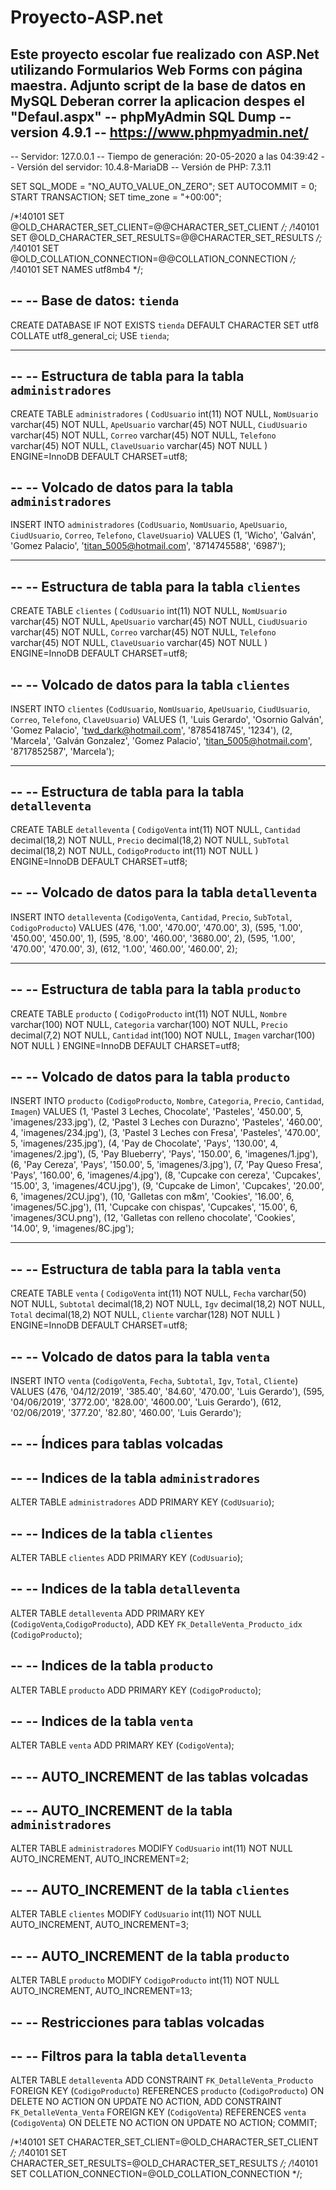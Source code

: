 # Proyecto-ASP.net
Este proyecto escolar fue realizado con ASP.Net utilizando Formularios Web Forms con página maestra. 
Adjunto script de la base de datos en MySQL
Deberan correr la aplicacion despes el "Defaul.aspx"
-- phpMyAdmin SQL Dump
-- version 4.9.1
-- https://www.phpmyadmin.net/
--
-- Servidor: 127.0.0.1
-- Tiempo de generación: 20-05-2020 a las 04:39:42
-- Versión del servidor: 10.4.8-MariaDB
-- Versión de PHP: 7.3.11

SET SQL_MODE = "NO_AUTO_VALUE_ON_ZERO";
SET AUTOCOMMIT = 0;
START TRANSACTION;
SET time_zone = "+00:00";


/*!40101 SET @OLD_CHARACTER_SET_CLIENT=@@CHARACTER_SET_CLIENT */;
/*!40101 SET @OLD_CHARACTER_SET_RESULTS=@@CHARACTER_SET_RESULTS */;
/*!40101 SET @OLD_COLLATION_CONNECTION=@@COLLATION_CONNECTION */;
/*!40101 SET NAMES utf8mb4 */;

--
-- Base de datos: `tienda`
--
CREATE DATABASE IF NOT EXISTS `tienda` DEFAULT CHARACTER SET utf8 COLLATE utf8_general_ci;
USE `tienda`;

-- --------------------------------------------------------

--
-- Estructura de tabla para la tabla `administradores`
--

CREATE TABLE `administradores` (
  `CodUsuario` int(11) NOT NULL,
  `NomUsuario` varchar(45) NOT NULL,
  `ApeUsuario` varchar(45) NOT NULL,
  `CiudUsuario` varchar(45) NOT NULL,
  `Correo` varchar(45) NOT NULL,
  `Telefono` varchar(45) NOT NULL,
  `ClaveUsuario` varchar(45) NOT NULL
) ENGINE=InnoDB DEFAULT CHARSET=utf8;

--
-- Volcado de datos para la tabla `administradores`
--

INSERT INTO `administradores` (`CodUsuario`, `NomUsuario`, `ApeUsuario`, `CiudUsuario`, `Correo`, `Telefono`, `ClaveUsuario`) VALUES
(1, 'Wicho', 'Galván', 'Gomez Palacio', 'titan_5005@hotmail.com', '8714745588', '6987');

-- --------------------------------------------------------

--
-- Estructura de tabla para la tabla `clientes`
--

CREATE TABLE `clientes` (
  `CodUsuario` int(11) NOT NULL,
  `NomUsuario` varchar(45) NOT NULL,
  `ApeUsuario` varchar(45) NOT NULL,
  `CiudUsuario` varchar(45) NOT NULL,
  `Correo` varchar(45) NOT NULL,
  `Telefono` varchar(45) NOT NULL,
  `ClaveUsuario` varchar(45) NOT NULL
) ENGINE=InnoDB DEFAULT CHARSET=utf8;

--
-- Volcado de datos para la tabla `clientes`
--

INSERT INTO `clientes` (`CodUsuario`, `NomUsuario`, `ApeUsuario`, `CiudUsuario`, `Correo`, `Telefono`, `ClaveUsuario`) VALUES
(1, 'Luis Gerardo', 'Osornio Galván', 'Gomez Palacio', 'twd_dark@hotmail.com', '8785418745', '1234'),
(2, 'Marcela', 'Galván Gonzalez', 'Gomez Palacio', 'titan_5005@hotmail.com', '8717852587', 'Marcela');

-- --------------------------------------------------------

--
-- Estructura de tabla para la tabla `detalleventa`
--

CREATE TABLE `detalleventa` (
  `CodigoVenta` int(11) NOT NULL,
  `Cantidad` decimal(18,2) NOT NULL,
  `Precio` decimal(18,2) NOT NULL,
  `SubTotal` decimal(18,2) NOT NULL,
  `CodigoProducto` int(11) NOT NULL
) ENGINE=InnoDB DEFAULT CHARSET=utf8;

--
-- Volcado de datos para la tabla `detalleventa`
--

INSERT INTO `detalleventa` (`CodigoVenta`, `Cantidad`, `Precio`, `SubTotal`, `CodigoProducto`) VALUES
(476, '1.00', '470.00', '470.00', 3),
(595, '1.00', '450.00', '450.00', 1),
(595, '8.00', '460.00', '3680.00', 2),
(595, '1.00', '470.00', '470.00', 3),
(612, '1.00', '460.00', '460.00', 2);

-- --------------------------------------------------------

--
-- Estructura de tabla para la tabla `producto`
--

CREATE TABLE `producto` (
  `CodigoProducto` int(11) NOT NULL,
  `Nombre` varchar(100) NOT NULL,
  `Categoria` varchar(100) NOT NULL,
  `Precio` decimal(7,2) NOT NULL,
  `Cantidad` int(100) NOT NULL,
  `Imagen` varchar(100) NOT NULL
) ENGINE=InnoDB DEFAULT CHARSET=utf8;

--
-- Volcado de datos para la tabla `producto`
--

INSERT INTO `producto` (`CodigoProducto`, `Nombre`, `Categoria`, `Precio`, `Cantidad`, `Imagen`) VALUES
(1, 'Pastel 3 Leches, Chocolate', 'Pasteles', '450.00', 5, 'imagenes/233.jpg'),
(2, 'Pastel 3 Leches con Durazno', 'Pasteles', '460.00', 4, 'imagenes/234.jpg'),
(3, 'Pastel 3 Leches con Fresa', 'Pasteles', '470.00', 5, 'imagenes/235.jpg'),
(4, 'Pay de Chocolate', 'Pays', '130.00', 4, 'imagenes/2.jpg'),
(5, 'Pay Blueberry', 'Pays', '150.00', 6, 'imagenes/1.jpg'),
(6, 'Pay Cereza', 'Pays', '150.00', 5, 'imagenes/3.jpg'),
(7, 'Pay Queso Fresa', 'Pays', '160.00', 6, 'imagenes/4.jpg'),
(8, 'Cupcake con cereza', 'Cupcakes', '15.00', 3, 'imagenes/4CU.jpg'),
(9, 'Cupcake de Limon', 'Cupcakes', '20.00', 6, 'imagenes/2CU.jpg'),
(10, 'Galletas con m&m', 'Cookies', '16.00', 6, 'imagenes/5C.jpg'),
(11, 'Cupcake con chispas', 'Cupcakes', '15.00', 6, 'imagenes/3CU.png'),
(12, 'Galletas con relleno chocolate', 'Cookies', '14.00', 9, 'imagenes/8C.jpg');

-- --------------------------------------------------------

--
-- Estructura de tabla para la tabla `venta`
--

CREATE TABLE `venta` (
  `CodigoVenta` int(11) NOT NULL,
  `Fecha` varchar(50) NOT NULL,
  `Subtotal` decimal(18,2) NOT NULL,
  `Igv` decimal(18,2) NOT NULL,
  `Total` decimal(18,2) NOT NULL,
  `Cliente` varchar(128) NOT NULL
) ENGINE=InnoDB DEFAULT CHARSET=utf8;

--
-- Volcado de datos para la tabla `venta`
--

INSERT INTO `venta` (`CodigoVenta`, `Fecha`, `Subtotal`, `Igv`, `Total`, `Cliente`) VALUES
(476, '04/12/2019', '385.40', '84.60', '470.00', 'Luis Gerardo'),
(595, '04/06/2019', '3772.00', '828.00', '4600.00', 'Luis Gerardo'),
(612, '02/06/2019', '377.20', '82.80', '460.00', 'Luis Gerardo');

--
-- Índices para tablas volcadas
--

--
-- Indices de la tabla `administradores`
--
ALTER TABLE `administradores`
  ADD PRIMARY KEY (`CodUsuario`);

--
-- Indices de la tabla `clientes`
--
ALTER TABLE `clientes`
  ADD PRIMARY KEY (`CodUsuario`);

--
-- Indices de la tabla `detalleventa`
--
ALTER TABLE `detalleventa`
  ADD PRIMARY KEY (`CodigoVenta`,`CodigoProducto`),
  ADD KEY `FK_DetalleVenta_Producto_idx` (`CodigoProducto`);

--
-- Indices de la tabla `producto`
--
ALTER TABLE `producto`
  ADD PRIMARY KEY (`CodigoProducto`);

--
-- Indices de la tabla `venta`
--
ALTER TABLE `venta`
  ADD PRIMARY KEY (`CodigoVenta`);

--
-- AUTO_INCREMENT de las tablas volcadas
--

--
-- AUTO_INCREMENT de la tabla `administradores`
--
ALTER TABLE `administradores`
  MODIFY `CodUsuario` int(11) NOT NULL AUTO_INCREMENT, AUTO_INCREMENT=2;

--
-- AUTO_INCREMENT de la tabla `clientes`
--
ALTER TABLE `clientes`
  MODIFY `CodUsuario` int(11) NOT NULL AUTO_INCREMENT, AUTO_INCREMENT=3;

--
-- AUTO_INCREMENT de la tabla `producto`
--
ALTER TABLE `producto`
  MODIFY `CodigoProducto` int(11) NOT NULL AUTO_INCREMENT, AUTO_INCREMENT=13;

--
-- Restricciones para tablas volcadas
--

--
-- Filtros para la tabla `detalleventa`
--
ALTER TABLE `detalleventa`
  ADD CONSTRAINT `FK_DetalleVenta_Producto` FOREIGN KEY (`CodigoProducto`) REFERENCES `producto` (`CodigoProducto`) ON DELETE NO ACTION ON UPDATE NO ACTION,
  ADD CONSTRAINT `FK_DetalleVenta_Venta` FOREIGN KEY (`CodigoVenta`) REFERENCES `venta` (`CodigoVenta`) ON DELETE NO ACTION ON UPDATE NO ACTION;
COMMIT;

/*!40101 SET CHARACTER_SET_CLIENT=@OLD_CHARACTER_SET_CLIENT */;
/*!40101 SET CHARACTER_SET_RESULTS=@OLD_CHARACTER_SET_RESULTS */;
/*!40101 SET COLLATION_CONNECTION=@OLD_COLLATION_CONNECTION */;
